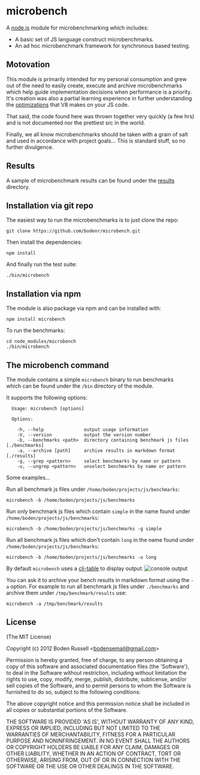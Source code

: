 # microbench

A [node.js](http://nodejs.org) module for microbenchmarking which includes:

- A basic set of JS language construct microbenchmarks.
- An ad hoc microbenchmark framework for synchronous based testing.

## Motovation

This module is primarily intended for my personal consumption and grew out of 
the need to easily create, execute and archive microbenchmarks which help
guide implementation decisions when performance is a priority. It's creation
was also a partial learning experience in further understanding the 
[optimizations](http://blog.mrale.ph/post/14403172501/simple-optimization-checklist)
that V8 makes on your JS code.

That said, the code found here was thrown together very quickly (a few hrs)
and is not documented nor the prettiest src in the world.

Finally, we all know microbenchmarks should be taken with a grain of salt
and used in accordance with project goals... This is standard stuff, so no
further divulgence.

## Results

A sample of microbenchmark results can be found under the
[results](results/) directory.

## Installation via git repo

The easiest way to run the microbenchmarks is to just clone the repo:
```
git clone https://github.com/bodenr/microbench.git
```

Then install the dependencies:
```
npm install
```

And finally run the test suite:
```
./bin/microbench
```

## Installation via npm

The module is also package via npm and can be installed with:
```
npm install microbench
```

To run the benchmarks:
```
cd node_modules/microbench
./bin/microbench
```

## The microbench command

The module contains a simple `microbench` binary to run benchmarks  
which can be found under the `/bin` directory of the module.

It supports the following options:
```
  Usage: microbench [options]

  Options:

    -h, --help               output usage information
    -V, --version            output the version number
    -b, --benchmarks <path>  directory containing benchmark js files [./benchmarks]
    -a, --archive [path]     archive results in markdown format [./results]
    -g, --grep <pattern>     select benchmarks by name or pattern
    -u, --ungrep <pattern>   unselect benchmarks by name or pattern
```

Some examples...

Run all benchmark js files under `/home/boden/projects/js/benchmarks`:
```
microbench -b /home/boden/projects/js/benchmarks
```

Run only benchmark js files which contain `simple` in the name found 
under `/home/boden/projects/js/benchmarks`:
```
microbench -b /home/boden/projects/js/benchmarks -g simple
```

Run all benchmark js files which don't contain `long` in the name found 
under `/home/boden/projects/js/benchmarks`:
```
microbench -b /home/boden/projects/js/benchmarks -u long
```

By default `microbench` uses a [cli-table](https://github.com/LearnBoost/cli-table)
to display output:
![console output](https://raw.github.com/bodenr/microbench/master/images/term.png)

You can ask it to archive your bench results in markdown format using the
`-a` option. For example to run all benchmark js files under `./benchmarks`
and archive them under `/tmp/benchmark/results` use:
```
microbench -a /tmp/benchmark/results
```

## License

(The MIT License)

Copyright (c) 2012 Boden Russell &lt;bodensemail@gmail.com&gt;

Permission is hereby granted, free of charge, to any person obtaining
a copy of this software and associated documentation files (the
'Software'), to deal in the Software without restriction, including
without limitation the rights to use, copy, modify, merge, publish,
distribute, sublicense, and/or sell copies of the Software, and to
permit persons to whom the Software is furnished to do so, subject to
the following conditions:

The above copyright notice and this permission notice shall be
included in all copies or substantial portions of the Software.

THE SOFTWARE IS PROVIDED 'AS IS', WITHOUT WARRANTY OF ANY KIND,
EXPRESS OR IMPLIED, INCLUDING BUT NOT LIMITED TO THE WARRANTIES OF
MERCHANTABILITY, FITNESS FOR A PARTICULAR PURPOSE AND NONINFRINGEMENT.
IN NO EVENT SHALL THE AUTHORS OR COPYRIGHT HOLDERS BE LIABLE FOR ANY
CLAIM, DAMAGES OR OTHER LIABILITY, WHETHER IN AN ACTION OF CONTRACT,
TORT OR OTHERWISE, ARISING FROM, OUT OF OR IN CONNECTION WITH THE
SOFTWARE OR THE USE OR OTHER DEALINGS IN THE SOFTWARE.

